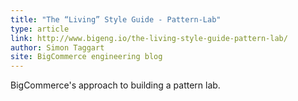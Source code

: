 ```yaml
---
title: "The “Living” Style Guide - Pattern-Lab"
type: article
link: http://www.bigeng.io/the-living-style-guide-pattern-lab/
author: Simon Taggart
site: BigCommerce engineering blog
---
```


BigCommerce's approach to building a pattern lab.
